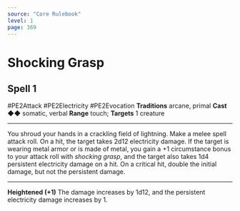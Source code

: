 ```yaml
---
source: "Core Rulebook"
level: 1
page: 369
---
```


# Shocking Grasp
## Spell 1
#PE2Attack #PE2Electricity #PE2Evocation 
**Traditions** arcane, primal
**Cast** ◆◆ somatic, verbal
**Range** touch; **Targets** 1 creature

-----
You shroud your hands in a crackling field of lightning. Make a melee spell attack roll. On a hit, the target takes 2d12 electricity damage. If the target is wearing metal armor or is made of metal, you gain a +1 circumstance bonus to your attack roll with *shocking grasp*, and the target also takes 1d4 persistent electricity damage on a hit. On a critical hit, double the initial damage, but not the persistent damage. 

---
**Heightened (+1)** The damage increases by 1d12, and the persistent electricity damage increases by 1.